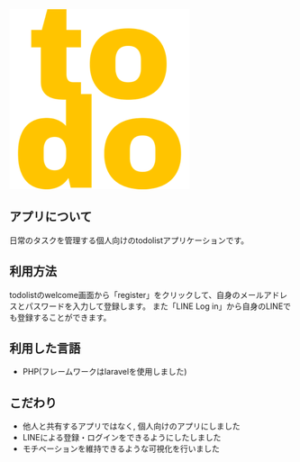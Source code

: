 <img class="block h-20 w-auto fill-current" src="public/images/logo.png">


## アプリについて

日常のタスクを管理する個人向けのtodolistアプリケーションです。

## 利用方法

todolistのwelcome画面から「register」をクリックして、自身のメールアドレスとパスワードを入力して登録します。
また「LINE Log in」から自身のLINEでも登録することができます。

## 利用した言語
- PHP(フレームワークはlaravelを使用しました)

## こだわり
- 他人と共有するアプリではなく, 個人向けのアプリにしました
- LINEによる登録・ログインをできるようにしたしました
- モチベーションを維持できるような可視化を行いました